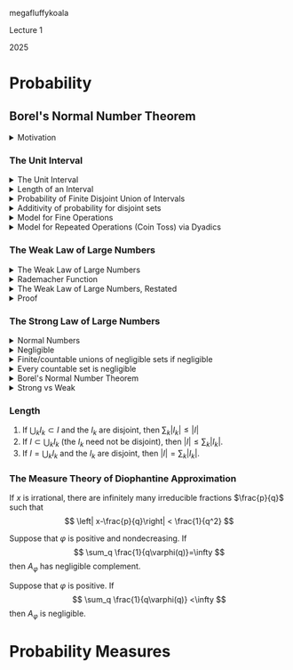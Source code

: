 <link href="../whirlwind.css" rel="stylesheet">

<whirlheader>
    <p>megafluffykoala</p>
    <p>Lecture 1</p>
    <p>2025</p>
</whirlheader>

# Probability

## Borel's Normal Number Theorem


<details>
<summary>Motivation</summary>

- Discrete probability theory is sufficient for many topics in probability.
- It is inadequate for two types of problems:
  1. Infinitely repeated operations (e.g., infinite coin tosses).
  2. Infinitely fine operations (e.g., random drawing a point from a segment).
- A complete probability theory based on measure theory addresses both types of problems equally.
- The goal of this section is to demonstrate why measure-theoretic probability unifies these issues.

</details>

### The Unit Interval

<details>
<summary>The Unit Interval</summary>

The unit interval $(0, 1]$ is the sample space $\Omega$, with a random point denoted as $\omega$.

</details>

<details>
<summary>Length of an Interval</summary>

The length of an interval $I=(a,b]$ is given by
$$
  |I|=b-a.
$$

</details>

<details>
<summary>Probability of Finite Disjoint Union of Intervals</summary>

For a set $A$ represented as a finite disjoint union of intervals:
$$
  P(A) = \sum_{i=1}^n |I_i|
$$

</details>

<details>
<summary>Additivity of probability for disjoint sets</summary>

If $A$ and $B$ are disjoint,
$$
  P(A \cup B) = P(A) + P(B)
$$

</details>

<details>
<summary>Model for Fine Operations</summary>

- The time interval during which a radioactive substance emits a single $\alpha$-particle, occurring within the subinterval $(a, b]$, is given by $b - a$.
- The probability that a telephone call arrives within a time interval $(a,b]$, where the arrival time is random, is given by $b-a$.

</details>

<details>
<summary>Model for Repeated Operations (Coin Toss) via Dyadics</summary>

- For each $\omega\in (0,1]$ has a dyadic expansion:
  $$
  \omega = \sum_{n=1}^\infty \frac{d_n(\omega)}{2^n}, \quad d_n(\omega) \in \{0,1\}
  $$
- The sequence $(d_1(\omega), d_2(\omega), \ldots)$ acts like an infinite sequence of coin tosses.
- The interval is defined by 
  $$
  [\omega: d_i(\omega) = u_i, \quad i=1,...,n] = \left(\sum_{i=1}^n \frac{u_i}{2^i}, \sum_{i=1}^n \frac{u_i}{2^i} + \frac{1}{2^n} \right]
  $$
- The **dyadic intervals** have endpoints $\frac{k}{2^n}$ and $\frac{k+1}{2^n}$, where $n$ is the **rank** of the interval.
- From the binomial formula, 
  $$
    P\left[\omega: \sum_{i=1}^n d_i(\omega) = k\right] = \binom{n}{k} \frac{1}{2^n}, \quad 0\le k \le n.
  $$

</details>

### The Weak Law of Large Numbers 

<details>
<summary>The Weak Law of Large Numbers</summary>

<theorem>
<src>The Weak Law of Large Numbers</src>

For each $\epsilon$, 
$$
\lim_{n\to \infty} P\left[ \omega: \left| \frac{1}{n} \sum_{i=1}^n d_i(\omega) - \frac{1}{2} \right| \ge \epsilon \right]=0
$$

</theorem>

- This says that if $n$ is large, then there is a small probability that the fraction of heads in $n$ tosses deviates from $\frac{1}{2}$.

</details>


<details>
<summary>Rademacher Function</summary>
<definition>

The **Rademacher** function is defined by 
$$
r_n(\omega)=2d_n(\omega)-1 = \begin{cases}
+1 & \text{ if }d_n(\omega)=1, \\ 
-1 & \text{ if }d_n(\omega)=0, \\ 
\end{cases}
$$

</definition>

- Define $s_n(\omega) := \sum_{i=1}^n r_i(\omega)$.
- Flip a coin successfully. If a particle (starting from the origin) performs a random walk on $\mathbb{Z}$ by successively moving one unit in the +/- direction if the coin is H/T, then $r_i(\omega)$ represents the distance it moves on the ith step and $s_n(\omega)$ represents its position after $n$ steps.

</details>

<details>
<summary>The Weak Law of Large Numbers, Restated</summary>

<theorem>
<src>The Weak Law of Large Numbers, Restated</src>

For each $\epsilon$, 
$$
\lim_{n\to \infty} P\left[ \omega: \left| \frac{1}{n} s_n(\omega) \right| \ge \epsilon \right]=0
$$

</theorem>

</details>

<details>
<summary>Proof</summary>

**Step 1**: Each dyadic interval of rank $i-1$ splits into two dyadic intervals of rank $i$: $r_i(\omega)=-1$ on a set of intervals of total length $\frac{1}{2}$ on one and $r_i(\omega)=1$ on a set of length $\frac{1}{2}$.

**Step 2**: Conclude that
  $$
  \int_0^1 r_i(\omega) \,d\omega =0 \implies \int_0^1 s_n(\omega)\,d\omega =0.
  $$

**Step 3**: Suppose that $i<j$. On a dyadic interval of rank $j-1$, $r_i(\omega)$ is constant and $r_j(\omega)=-1$ on the left half and $r_j(\omega)=+1$ on the right half. So 
  $$
  \int_0^1 r_i(\omega) r_j(\omega) \,d\omega =0, \quad i\neq j.
  $$ 

**Step 4**: Since $r_i^2(\omega)=1$, $\int_0^1 s_n^2(\omega)\,d\omega =n$.

**Step 5**: State and prove the lemma:

<lemma>

Let $f$ be a step function such that $f(\omega)=c_j$ for $\omega \in (x_{j-1}, x_j]$, where $0=x_0< ... < x_k=1$. If $f$ is a nonegative step function, then $[\omega: f(\omega) \ge \alpha]$ is for $\alpha >0$ a finite union of intervals and 
$$
P[\omega: f(\omega)\ge \alpha] \le \frac{1}{\alpha}\int_0^1 f(\omega)\,d\omega.
$$

</lemma>

**Step 6**: Apply the lemma with $\alpha=n^2\epsilon^2$ and $f(\omega)=s_n^2(\omega)$:
$$
P\left[ \omega: |s_n(\omega)| \ge n\epsilon \right] \le \frac{1}{n^2\epsilon^2} \int_0^1 s_n^2(\omega)\,d\omega = \frac{1}{n\epsilon^2}
$$

</details>

### The Strong Law of Large Numbers

<details>
<summary>Normal Numbers</summary>

<definition>

Points in the set 
$$
N=\left[ \omega: \lim_{n\to \infty} \frac{1}{n} \sum_{i=1}^n d_i(\omega) = \frac{1}{2} \right]
$$
are called **normal numbers**.

</definition>

This is the set of $\omega$ for which the asymptotic relative frequency of $1$ in the sequence $(d_1(\omega), d_2(\omega), ...)$ is $\frac{1}{2}$

- This says that if $n$ is large, then there is a small probability that the fraction of heads in $n$ tosses deviates from $\frac{1}{2}$.

  
</details>

<details>
<summary>Negligible</summary>

<definition>

A subset $A$ of $\Omega$ is **negligible** if for each $\epsilon$, there exists a finite or countable collection $I_1, I_2, ...$ of intervals satisfying
$$
A\subset \bigcup_k I_k
$$
and 
$$
\sum_k |I_j|<\epsilon>
$$

</definition>

A negligible set can be covered by intervals whose lengths can be made arbitrarily small.

</details>

<details>
<summary>Finite/countable unions of negligible sets if negligible</summary>

<proposition>

A finite or countable union of negligible sets is negligible.

</proposition>

TO DO 

</details>

<details>
<summary>Every countable set is negligible</summary>

<proposition>

Every countable set is negligible

</proposition>

TO DO 

</details>

<details>
<summary>Borel's Normal Number Theorem</summary>

<theorem>

The set of normal numbers has negligible complement.

</theorem>

Proof: TO DO

</details>

<details>
<summary>Strong vs Weak</summary>

TO DO

</details>

### Length 

<theorem>

1. If $\bigcup_k I_k \subset I$ and the $I_k$ are disjoint, then $\sum_k |I_k| \le |I|$ 
2. If $I\subset \bigcup_k I_k$ (the $I_k$ need not be disjoint), then $|I|\le \sum_k |I_k|$.
3. If $I=\bigcup_k I_k$ and the $I_k$ are disjoint, then $|I|=\sum_k |I_k|$.

</theorem>

### The Measure Theory of Diophantine Approximation


<theorem>

If $x$ is irrational, there are infinitely many irreducible fractions $\frac{p}{q}$ such that
$$
\left| x-\frac{p}{q}\right| < \frac{1}{q^2}
$$

</theorem>


<theorem>

Suppose that $\varphi$ is positive and nondecreasing. If 
$$
\sum_q \frac{1}{q\varphi(q)}=\infty
$$
then $A_\varphi$ has negligible complement.

</theorem>

<theorem>

Suppose that $\varphi$ is positive. If 
$$
\sum_q \frac{1}{q\varphi(q)} <\infty
$$
then $A_{\varphi}$ is negligible.

</theorem>

# Probability Measures 